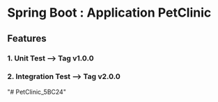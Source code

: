 # Spring Boot : Application PetClinic

## Features  

### 1.  Unit Test  --> Tag v1.0.0
### 2.  Integration Test  --> Tag v2.0.0
"# PetClinic_5BC24" 

